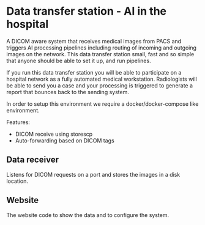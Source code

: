 # Data transfer station - AI in the hospital

A DICOM aware system that receives medical images from PACS 
and triggers AI processing pipelines including routing of incoming and outgoing images on the network. 
This data transfer station small, fast and so simple that anyone should be able to set it up, and run pipelines.

If you run this data transfer station you will be able to participate on a hospital network as a
fully automated medical workstation. Radiologists will be able to send you a case and your processing
is triggered to generate a report that bounces back to the sending system.


In order to setup this environment we require a docker/docker-compose like environment.

Features:

- DICOM receive using storescp
- Auto-forwarding based on DICOM tags

## Data receiver

Listens for DICOM requests on a port and stores the images in a disk location.

## Website

The website code to show the data and to configure the system.

